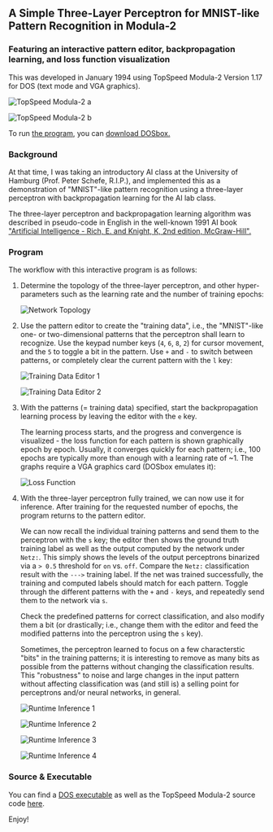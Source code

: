 ## A Simple Three-Layer Perceptron for MNIST-like Pattern Recognition in Modula-2

### Featuring an interactive pattern editor, backpropagation learning, and loss function visualization

This was developed in January 1994 using TopSpeed Modula-2 Version
1.17 for DOS (text mode and VGA graphics).

![TopSpeed Modula-2 a](pics/Capture-1.png)

![TopSpeed Modula-2 b](pics/Capture-2.png)

To run [the program](m2/NEURONAL.EXE), you can [download
DOSbox.](https://www.dosbox.com/download.php?main=1)

### Background

At that time, I was taking an introductory AI class at the University
of Hamburg (Prof. Peter Schefe, R.I.P.), and implemented this as a
demonstration of "MNIST"-like pattern recognition using a three-layer
perceptron with backpropagation learning for the AI lab class.

The three-layer perceptron and backpropagation learning algorithm was
described in pseudo-code in English in the well-known 1991 AI book
["Artificial Intelligence - Rich, E. and Knight, K, 2nd edition,
McGraw-Hill".](https://books.google.com/books/about/Artificial_Intelligence.html?id=6P6jPwAACAAJ)

### Program 

The workflow with this interactive program is as follows: 

1. Determine the topology of the three-layer perceptron, and other
   hyper-parameters such as the learning rate and the number of
   training epochs:

   ![Network Topology](pics/Capture-8.png)

2. Use the pattern editor to create the "training data", i.e., the
   "MNIST"-like one- or two-dimensional patterns that the perceptron
   shall learn to recognize. Use the keypad number keys (`4`, `6`,
   `8`, `2`) for cursor movement, and the `5` to toggle a bit in the
   pattern.  Use `+` and `-` to switch between patterns, or completely
   clear the current pattern with the `l` key:

   ![Training Data Editor 1](pics/Capture-9.png)

   ![Training Data Editor 2](pics/Capture-10.png)

4. With the patterns (= training data) specified, start the
   backpropagation learning process by leaving the editor with the `e`
   key.

   The learning process starts, and the progress and convergence is
   visualized - the loss function for each pattern is shown
   graphically epoch by epoch. Usually, it converges quickly for each
   pattern; i.e., 100 epochs are typically more than enough with a
   learning rate of ~1. The graphs require a VGA graphics card (DOSbox
   emulates it):

   ![Loss Function](pics/Capture-11.png)

6. With the three-layer perceptron fully trained, we can now use it
   for inference. After training for the requested number of epochs,
   the program returns to the pattern editor.

   We can now recall the individual training patterns and send them to
   the perceptron with the `s` key; the editor then shows the ground
   truth training label as well as the output computed by the network
   under `Netz:`. This simply shows the levels of the output
   perceptrons binarized via a `> 0.5` threshold for `on`
   vs. `off`. Compare the `Netz:` classification result with the
   `--->` training label. If the net was trained successfully, the
   training and computed labels should match for each pattern. Toggle
   through the different patterns with the `+` and `-` keys, and
   repeatedly send them to the network via `s`.
   
   Check the predefined patterns for correct classification, and also
   modify them a bit (or drastically; i.e., change them with the
   editor and feed the modified patterns into the perceptron using the 
   `s` key).

   Sometimes, the perceptron learned to focus on a few characterstic
   "bits" in the training patterns; it is interesting to remove as
   many bits as possible from the patterns without changing the
   classification results. This "robustness" to noise and large
   changes in the input pattern without affecting classification was
   (and still is) a selling point for perceptrons and/or neural
   networks, in general.

   ![Runtime Inference 1](pics/Capture-12.png)

   ![Runtime Inference 2](pics/Capture-16.png)

   ![Runtime Inference 3](pics/Capture-18.png)

   ![Runtime Inference 4](pics/Capture-20.png)

### Source & Executable 

You can find a [DOS executable](m2/NEURONAL.EXE) as well as the
TopSpeed Modula-2 source code [here](m2/NEURONAL.MOD).

Enjoy! 




